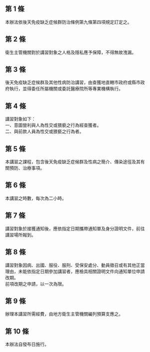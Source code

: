 第 1 條
-------
本辦法依後天免疫缺乏症候群防治條例第九條第四項規定訂定之。

第 2 條
-------
衛生主管機關對於講習對象之人格及隱私應予保障，不得無故洩漏。

第 3 條
-------
後天免疫缺乏症候群及其他性病防治講習，由查獲地直轄市政府或縣市政  
府執行，並得委任所屬機關或委託醫療院所等專業機構執行。

第 4 條
-------
講習對象如下：  
一、意圖營利與人為性交或猥褻之行為經查獲者。  
二、與前款人員為性交或猥褻之行為者。

第 5 條
-------
本講習之課程，包含後天免疫缺乏症候群及性病之簡介、傳染途徑及其有  
關預防、治療事項。

第 6 條
-------
本講習之時數，每次為二小時。

第 7 條
-------
講習對象於接獲通知後，應依指定日期攜帶通知單及身分證明文件，前往  
講習場所報到。

第 8 條
-------
講習對象因病、出國、服役、服刑、受保安處分、動員徵召或有其他正當  
理由，未能依指定日期參加講習者，應檢具相關證明文件向通知單位申請  
改期。  
前項改期之申請，以一次為限。

第 9 條
-------
辦理本講習所需經費，由地方衛生主管機關編列預算支應之。

第 10 條
--------
本辦法自發布日施行。

